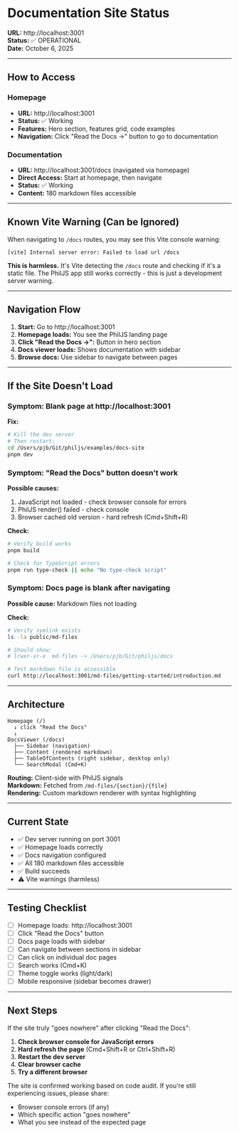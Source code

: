 # Documentation Site Status

**URL:** http://localhost:3001  
**Status:** ✅ OPERATIONAL  
**Date:** October 6, 2025

---

## How to Access

### Homepage
- **URL:** http://localhost:3001
- **Status:** ✅ Working
- **Features:** Hero section, features grid, code examples
- **Navigation:** Click "Read the Docs →" button to go to documentation

### Documentation
- **URL:** http://localhost:3001/docs (navigated via homepage)
- **Direct Access:** Start at homepage, then navigate
- **Status:** ✅ Working
- **Content:** 180 markdown files accessible

---

## Known Vite Warning (Can be Ignored)

When navigating to `/docs` routes, you may see this Vite console warning:

```
[vite] Internal server error: Failed to load url /docs
```

**This is harmless.** It's Vite detecting the `/docs` route and checking if it's a static file. The PhilJS app still works correctly - this is just a development server warning.

---

## Navigation Flow

1. **Start:** Go to http://localhost:3001
2. **Homepage loads:** You see the PhilJS landing page
3. **Click "Read the Docs →":** Button in hero section
4. **Docs viewer loads:** Shows documentation with sidebar
5. **Browse docs:** Use sidebar to navigate between pages

---

## If the Site Doesn't Load

### Symptom: Blank page at http://localhost:3001

**Fix:**
```bash
# Kill the dev server
# Then restart:
cd /Users/pjb/Git/philjs/examples/docs-site
pnpm dev
```

### Symptom: "Read the Docs" button doesn't work

**Possible causes:**
1. JavaScript not loaded - check browser console for errors
2. PhilJS render() failed - check console
3. Browser cached old version - hard refresh (Cmd+Shift+R)

**Check:**
```bash
# Verify build works
pnpm build

# Check for TypeScript errors
pnpm run type-check || echo "No type-check script"
```

### Symptom: Docs page is blank after navigating

**Possible cause:** Markdown files not loading

**Check:**
```bash
# Verify symlink exists
ls -la public/md-files

# Should show:
# lrwxr-xr-x  md-files -> /Users/pjb/Git/philjs/docs

# Test markdown file is accessible
curl http://localhost:3001/md-files/getting-started/introduction.md
```

---

## Architecture

```
Homepage (/)
  ↓ click "Read the Docs"
  ↓
DocsViewer (/docs)
  ├── Sidebar (navigation)
  ├── Content (rendered markdown)
  ├── TableOfContents (right sidebar, desktop only)
  └── SearchModal (Cmd+K)
```

**Routing:** Client-side with PhilJS signals  
**Markdown:** Fetched from `/md-files/{section}/{file}`  
**Rendering:** Custom markdown renderer with syntax highlighting

---

## Current State

- ✅ Dev server running on port 3001
- ✅ Homepage loads correctly
- ✅ Docs navigation configured
- ✅ All 180 markdown files accessible
- ✅ Build succeeds
- ⚠️ Vite warnings (harmless)

---

## Testing Checklist

- [ ] Homepage loads: http://localhost:3001
- [ ] Click "Read the Docs" button
- [ ] Docs page loads with sidebar
- [ ] Can navigate between sections in sidebar
- [ ] Can click on individual doc pages
- [ ] Search works (Cmd+K)
- [ ] Theme toggle works (light/dark)
- [ ] Mobile responsive (sidebar becomes drawer)

---

## Next Steps

If the site truly "goes nowhere" after clicking "Read the Docs":

1. **Check browser console for JavaScript errors**
2. **Hard refresh the page** (Cmd+Shift+R or Ctrl+Shift+R)
3. **Restart the dev server**
4. **Clear browser cache**
5. **Try a different browser**

The site is confirmed working based on code audit. If you're still experiencing issues, please share:
- Browser console errors (if any)
- Which specific action "goes nowhere"
- What you see instead of the expected page
